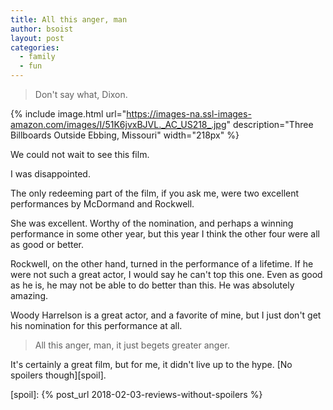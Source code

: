 ```yaml
---
title: All this anger, man
author: bsoist
layout: post
categories:
  - family
  - fun
---
```

> Don't say what, Dixon. 

{% include image.html url="https://images-na.ssl-images-amazon.com/images/I/51K6jvxBJVL._AC_US218_.jpg" description="Three Billboards Outside Ebbing, Missouri" width="218px" %}

We could not wait to see this film. 

I was disappointed.

<!-- more -->

The only redeeming part of the film, if you ask me, were two excellent performances by McDormand and Rockwell. 

She was excellent. Worthy of the nomination, and perhaps a winning performance in some other year, but this year I think the other four were all as good or better.

Rockwell, on the other hand, turned in the performance of a lifetime. If he were not such a great actor, I would say he can't top this one. Even as good as he is, he may not be able to do better than this. He was absolutely amazing.

Woody Harrelson is a great actor, and a favorite of mine, but I just don't get his nomination for this performance at all. 

> All this anger, man, it just begets greater anger.

It's certainly a great film, but for me, it didn't live up to the hype. [No spoilers though][spoil].

[spoil]: {% post_url 2018-02-03-reviews-without-spoilers %}
